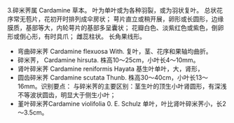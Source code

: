 3.碎米荠属 Cardamine
草本。
叶为单叶或为各种羽裂，或为羽状复叶。
总状花序常无苞片，花初开时排列成伞房状；
萼片直立或稍开展，卵形或长圆形，边缘膜质，基部等大，内轮萼片的基部多呈囊状；
花瓣白色、淡紫红色或紫色，倒卵形或倒心形，有时具爪；
雌蕊柱状。
长角果线形。

* 弯曲碎米荠 Cardamine flexuosa With.
复叶，茎、花序和果轴均曲折。
* 碎米荠， Cardamine hirsuta.
株高10～25cm，小叶长4～10mm。
* 肾叶碎米荠 Cardamine reniformis Hayata
基生叶单叶，大，肾形，
* 圆齿碎米荠 Cardamine scutata Thunb.
株高30～40cm，小叶长13～16mm。识别要点：	与碎米荠的主要区别：茎生叶的顶生小叶肾圆形，有深浅不等波状圆齿，明显大于侧生小叶；
* 堇叶碎米荠Cardamine violifolia 0. E. Schulz
单叶，叶比肾叶碎米荠小，长2～3.5cm。